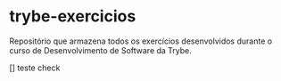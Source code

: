 # trybe-exercicios
Repositório que armazena todos os exercícios desenvolvidos durante o curso de Desenvolvimento de Software da Trybe.

[] teste check
